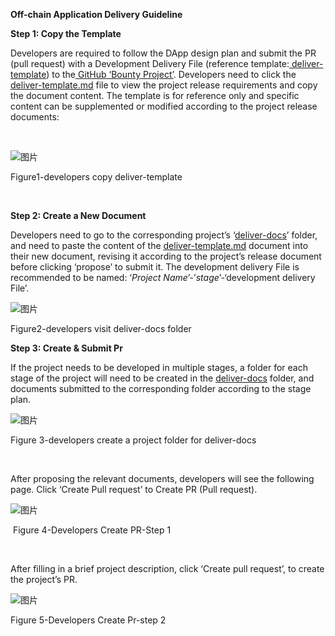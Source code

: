 **Off-chain Application Delivery Guideline**

**Step 1: Copy the Template**

Developers are required to follow the DApp design plan and submit the PR (pull request) with a Development Delivery File (reference template:[ deliver-template](https://github.com/DAO-Testnet/Bounties/blob/master/deliver-template.md)) to the[ GitHub ‘Bounty Project’](https://github.com/DAO-Testnet/Bounties). Developers need to click the [deliver-template.md](https://github.com/DAO-Testnet/Bounties/blob/master/deliver-template.md) file to view the project release requirements and copy the document content. The template is for reference only and specific content can be supplemented or modified according to the project release documents: 

 

![图片](https://uploader.shimo.im/f/XBWIS3pyzMo1rdVI.png!thumbnail)

Figure1-developers copy deliver-template

 

**Step 2: Create a New Document**

Developers need to go to the corresponding project’s ‘[deliver-docs](https://github.com/DAO-Testnet/Bounties/tree/master/deliver-docs)’ folder, and need to paste the content of the [deliver-template.md](https://github.com/DAO-Testnet/Bounties/blob/master/deliver-template.md) document into their new document, revising it according to the project’s release document before clicking ‘propose’ to submit it. The development delivery File is recommended to be named: ‘*Project Name*’-’*stage*’-‘development delivery File’.

![图片](https://uploader.shimo.im/f/bZpPD4tb9Pg8RpLP.png!thumbnail)

Figure2-developers visit deliver-docs folder

**Step 3: Create & Submit Pr**

If the project needs to be developed in multiple stages, a folder for each stage of the project will need to be created in the [deliver-docs](https://github.com/DAO-Testnet/Bounties/tree/master/deliver-docs) folder, and documents submitted to the corresponding folder according to the stage plan.

![图片](https://uploader.shimo.im/f/Vag9M3GGILALDbZV.png!thumbnail)

Figure 3-developers create a project folder for deliver-docs

 

After proposing the relevant documents, developers will see the following page. Click ‘Create Pull request’ to Create PR (Pull request).

![图片](https://uploader.shimo.im/f/TtJHR0dfL7Q5R4mv.png!thumbnail)

 Figure 4-Developers Create PR-Step 1

 

After filling in a brief project description, click ‘Create pull request’, to create the project’s PR.

![图片](https://uploader.shimo.im/f/hV3GazGYQTlo3irY.png!thumbnail)

Figure 5-Developers Create Pr-step 2 

